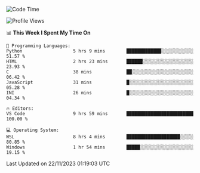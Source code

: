 <!--START_SECTION:waka-->
![Code Time](http://img.shields.io/badge/Code%20Time-393%20hrs%2056%20mins-blue)

![Profile Views](http://img.shields.io/badge/Profile%20Views-35-blue)

📊 **This Week I Spent My Time On** 

```text
💬 Programming Languages: 
Python                   5 hrs 9 mins        █████████████░░░░░░░░░░░░   51.57 % 
HTML                     2 hrs 23 mins       ██████░░░░░░░░░░░░░░░░░░░   23.93 % 
C                        38 mins             ██░░░░░░░░░░░░░░░░░░░░░░░   06.42 % 
JavaScript               31 mins             █░░░░░░░░░░░░░░░░░░░░░░░░   05.28 % 
INI                      26 mins             █░░░░░░░░░░░░░░░░░░░░░░░░   04.34 % 

🔥 Editors: 
VS Code                  9 hrs 59 mins       █████████████████████████   100.00 % 

💻 Operating System: 
WSL                      8 hrs 4 mins        ████████████████████░░░░░   80.85 % 
Windows                  1 hr 54 mins        █████░░░░░░░░░░░░░░░░░░░░   19.15 % 
```


 Last Updated on 22/11/2023 01:19:03 UTC
<!--END_SECTION:waka-->

